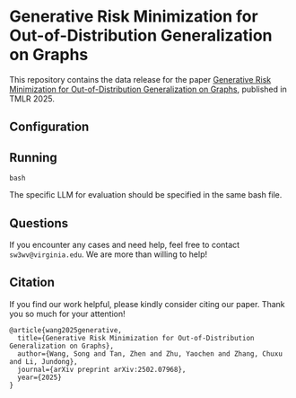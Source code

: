 # Generative Risk Minimization for Out-of-Distribution Generalization on Graphs



This repository contains the data release for the paper [Generative Risk Minimization for Out-of-Distribution Generalization on Graphs](https://arxiv.org/pdf/2407.02408), published in TMLR 2025.


## Configuration



## Running


```
bash 
```

The specific LLM for evaluation should be specified in the same bash file.

## Questions

If you encounter any cases and need help, feel free to contact ```sw3wv@virginia.edu```. We are more than willing to help!

## Citation

If you find our work helpful, please kindly consider citing our paper. Thank you so much for your attention!
```
@article{wang2025generative,
  title={Generative Risk Minimization for Out-of-Distribution Generalization on Graphs},
  author={Wang, Song and Tan, Zhen and Zhu, Yaochen and Zhang, Chuxu and Li, Jundong},
  journal={arXiv preprint arXiv:2502.07968},
  year={2025}
}
```
